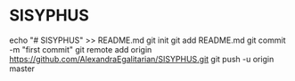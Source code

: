 # SISYPHUS
echo "# SISYPHUS" >> README.md
git init
git add README.md
git commit -m "first commit"
git remote add origin https://github.com/AlexandraEgalitarian/SISYPHUS.git
git push -u origin master
